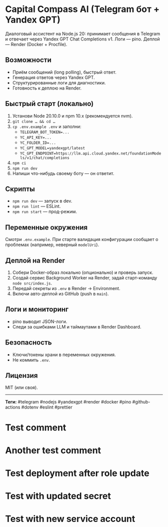 # Capital Compass AI (Telegram бот + Yandex GPT)

Диалоговый ассистент на Node.js 20: принимает сообщения в Telegram и отвечает через Yandex GPT Chat Completions v1. Логи — pino. Деплой — Render (Docker + Procfile).

## Возможности

- Приём сообщений (long polling), быстрый ответ.
- Генерация ответов через Yandex GPT.
- Структурированные логи для диагностики.
- Готовность к деплою на Render.

## Быстрый старт (локально)

1. Установи Node 20.10.0 и npm 10.x (рекомендуется nvm).
2. `git clone … && cd …`
3. `cp .env.example .env` и заполни:
   - `TELEGRAM_BOT_TOKEN=...`
   - `YC_API_KEY=...`
   - `YC_FOLDER_ID=...`
   - `YC_GPT_MODEL=yandexgpt/latest`
   - `YC_GPT_ENDPOINT=https://llm.api.cloud.yandex.net/foundationModels/v1/chat/completions`
4. `npm ci`
5. `npm run dev`
6. Напиши что-нибудь своему боту — он ответит.

## Скрипты

- `npm run dev` — запуск в dev.
- `npm run lint` — ESLint.
- `npm run start` — прод-режим.

## Переменные окружения

Смотри `.env.example`. При старте валидация конфигурации сообщает о проблемах (например, неверный `modelUri`).

## Деплой на Render

1. Собери Docker-образ локально (опционально) и проверь запуск.
2. Создай сервис Background Worker на Render, задай старт-команду `node src/index.js`.
3. Передай секреты из `.env` в Render → Environment.
4. Включи авто-деплой из GitHub (push в `main`).

## Логи и мониторинг

- pino выводит JSON-логи.
- Следи за ошибками LLM и таймаутами в Render Dashboard.

## Безопасность

- Ключи/токены храни в переменных окружения.
- Не коммить `.env`.

## Лицензия

MIT (или своя).

---

**Теги:** #telegram #nodejs #yandexgpt #render #docker #pino #github-actions #dotenv #eslint #prettier

# Test comment

# Another test comment

# Test deployment after role update

# Test with updated secret

# Test with new service account

